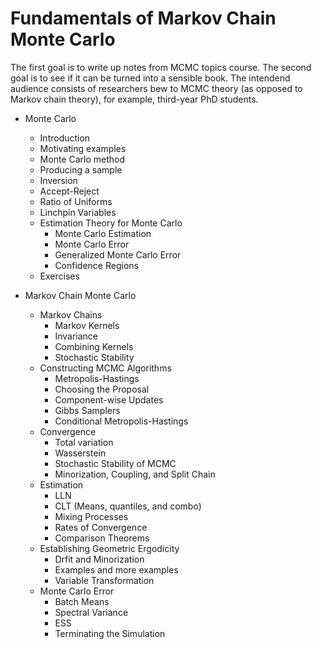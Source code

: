 # Fundamentals of Markov Chain Monte Carlo

The first goal is to write up notes from MCMC topics course.  The second goal is to see if it can be turned into a sensible book.  The intendend audience consists of researchers bew to MCMC theory (as opposed to Markov chain theory), for example, third-year PhD students.

* Monte Carlo
  * Introduction
   * Motivating examples
  * Monte Carlo method
   * Producing a sample  
    * Inversion
    * Accept-Reject
    * Ratio of Uniforms
    * Linchpin Variables
  * Estimation Theory for Monte Carlo
    * Monte Carlo Estimation
    * Monte Carlo Error
    * Generalized Monte Carlo Error
    * Confidence Regions
  * Exercises
 
* Markov Chain Monte Carlo
  * Markov Chains
    * Markov Kernels
    * Invariance
    * Combining Kernels
    * Stochastic Stability
  * Constructing MCMC Algorithms
    * Metropolis-Hastings
    * Choosing the Proposal
    * Component-wise Updates
    * Gibbs Samplers
    * Conditional Metropolis-Hastings
  * Convergence
    * Total variation
    * Wasserstein
    * Stochastic Stability of MCMC
    * Minorization, Coupling, and Split Chain
  * Estimation
    * LLN
    * CLT (Means, quantiles, and combo)
    * Mixing Processes
    * Rates of Convergence
    * Comparison Theorems
  * Establishing Geometric Ergodicity
    * Drfit and Minorization
    * Examples and more examples
    * Variable Transformation
  * Monte Carlo Error
    * Batch Means
    * Spectral Variance
    * ESS
    * Terminating the Simulation
   
